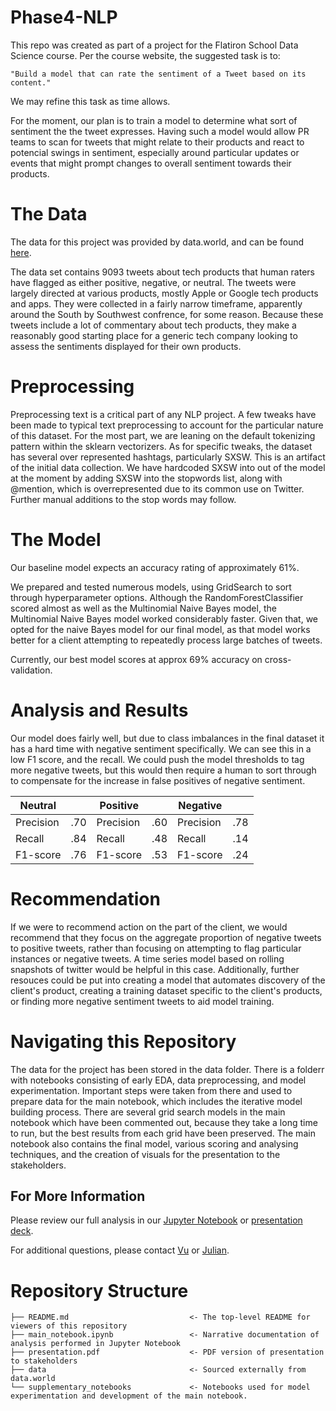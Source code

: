 # Phase4-NLP

This repo was created as part of a project for the Flatiron School Data Science course. Per the course website, the suggested task is to:

    "Build a model that can rate the sentiment of a Tweet based on its content."

We may refine this task as time allows.

For the moment, our plan is to train a model to determine what sort of sentiment the the tweet expresses. Having such a model would allow PR teams to scan for tweets that might relate to their products and react to potencial swings in sentiment, especially around particular updates or events that might prompt changes to overall sentiment towards their products. 

# The Data

The data for this project was provided by data.world, and can be found [here](https://data.world/crowdflower/brands-and-product-emotions).

The data set contains 9093 tweets about tech products that human raters have flagged as either positive, negative, or neutral. The tweets were largely directed at various products, mostly Apple or Google tech products and apps. They were collected in a fairly narrow timeframe, apparently around the South by Southwest confrence, for some reason. Because these tweets include a lot of commentary about tech products, they make a reasonably good starting place for a generic tech company looking to assess the sentiments displayed for their own products.

# Preprocessing

Preprocessing text is a critical part of any NLP project. A few tweaks have been made to typical text preprocessing to account for the particular nature of this dataset.  For the most part, we are leaning on the default tokenizing pattern within the sklearn vectorizers. As for specific tweaks, the dataset has several over represented hashtags, particularly SXSW. This is an artifact of the initial data collection. We have hardcoded SXSW into out of the model at the moment by adding SXSW into the stopwords list, along with @mention, which is overrepresented due to its common use on Twitter. Further manual additions to the stop words may follow.

# The Model

Our baseline model expects an accuracy rating of approximately 61%.

We prepared and tested numerous models, using GridSearch to sort through hyperparameter options. Although the RandomForestClassifier scored almost as well as the Multinomial Naive Bayes model, the Multinomial Naive Bayes model worked considerably faster. Given that, we opted for the naive Bayes model for our final model, as that model works better for a client attempting to repeatedly process large batches of tweets. 

Currently, our best model scores at approx 69% accuracy on cross-validation.

# Analysis and Results

Our model does fairly well, but due to class imbalances in the final dataset it has a hard time with negative sentiment specifically. We can see this in a low F1 score, and the recall. We could push the model thresholds to tag more negative tweets, but this would then require a human to sort through to compensate for the increase in false positives of negative sentiment.

| Neutral     |             | Positive   |             | Negative   |             |
| ----------- | ----------- |----------- | ----------- |----------- | ----------- |
| Precision   | .70         | Precision  | .60         | Precision  | .78         |
| Recall      | .84         | Recall     | .48         | Recall     | .14         |
| F1-score    | .76         | F1-score   | .53         | F1-score   | .24         |

# Recommendation

If we were to recommend action on the part of the client, we would recommend that they focus on the aggregate proportion of negative tweets to positive tweets, rather than focusing on attempting to flag particular instances or negative tweets. A time series model based on rolling snapshots of twitter would be helpful in this case. Additionally, further resouces could be put into creating a model that automates discovery of the client's product, creating a training dataset specific to the client's products, or finding more negative sentiment tweets to aid model training. 

# Navigating this Repository

The data for the project has been stored in the data folder. There is a folderr with notebooks consisting of early EDA, data preprocessing, and model experimentation. Important steps were taken from there and used to prepare data for the main notebook, which includes the iterative model building process. There are several grid search models in the main notebook which have been commented out, because they take a long time to run, but the best results from each grid have been preserved. The main notebook also contains the final model, various scoring and analysing techniques, and the creation of visuals for the presentation to the stakeholders.

## For More Information
Please review our full analysis in our [Jupyter Notebook](./main_notebook.ipynb) or [presentation deck](./presentation.pdf).

For additional questions, please contact [Vu](mailto:avbrown313@gmail.com) or [Julian](mailto:wardjulianm@gmail.com).

# Repository Structure
```
├── README.md                           <- The top-level README for viewers of this repository
├── main_notebook.ipynb                 <- Narrative documentation of analysis performed in Jupyter Notebook
├── presentation.pdf                    <- PDF version of presentation to stakeholders
├── data                                <- Sourced externally from data.world
└── supplementary_notebooks             <- Notebooks used for model experimentation and development of the main notebook.
```
